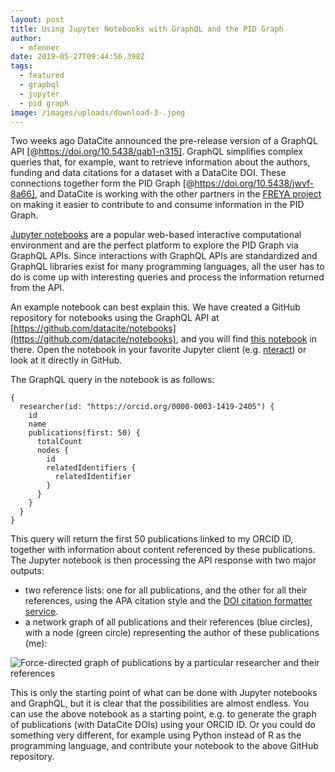 ```yaml
---
layout: post
title: Using Jupyter Notebooks with GraphQL and the PID Graph
author:
  - mfenner
date: 2019-05-27T09:44:56.398Z
tags:
  - featured
  - graphql
  - jupyter
  - pid graph
image: /images/uploads/download-3-.jpeg
---
```

Two weeks ago DataCite announced the pre-release version of a GraphQL API \[@https://doi.org/10.5438/qab1-n315]. GraphQL simplifies complex queries that, for example, want to retrieve information about the authors, funding and data citations for a dataset with a DataCite DOI. These connections together form the PID Graph \[@https://doi.org/10.5438/jwvf-8a66], and DataCite is working with the other partners in the [FREYA project](https://www.project-freya.eu) on making it easier to contribute to and consume information in the PID Graph.

[Jupyter notebooks](https://jupyter.org/) are a popular web-based interactive computational environment and are the perfect platform to explore the PID Graph via GraphQL APIs. Since interactions with GraphQL APIs are standardized and GraphQL libraries exist for many programming languages, all the user has to do is come up with interesting queries and process the information returned from the API.

An example notebook can best explain this. We have created a GitHub repository for notebooks using the GraphQL API at [https://github.com/datacite/notebooks](https://github.com/datacite/notebooks), and you will find [this notebook](https://github.com/datacite/notebooks/blob/master/pid-graph/r-researcher-publications.ipynb) in there. Open the notebook in your favorite Jupyter client (e.g. [nteract](https://nteract.io/)) or look at it directly in GitHub.

The GraphQL query in the notebook is as follows:

```
{
  researcher(id: "https://orcid.org/0000-0003-1419-2405") {
    id
    name
    publications(first: 50) {
      totalCount
      nodes {
        id
        relatedIdentifiers {
          relatedIdentifier
        }
      }
    }
  }
}
```

This query will return the first 50 publications linked to my ORCID ID, together with information about content referenced by these publications. The Jupyter notebook is then processing the API response with two major outputs:

* two reference lists:  one for all publications, and the other for all their references, using the APA citation style and the [DOI citation formatter service](https://citation.crosscite.org).
* a network graph of all publications and their references (blue circles), with a node (green circle) representing the author of these publications (me):

![](/images/uploads/download-3-.jpeg "Force-directed graph of publications by a particular researcher and their references")

This is only the starting point of what can be done with Jupyter notebooks and GraphQL, but it is clear that the possibilities are almost endless. You can use the above notebook as a starting point, e.g. to generate the graph of publications (with DataCite DOIs) using your ORCID ID. Or you could do something very different, for example using Python instead of R as the programming language, and contribute your notebook to the above GitHub repository.
